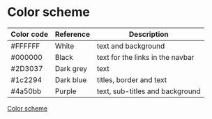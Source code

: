 
# Color scheme

| Color code     | Reference | Description |
| ----------- | ----------- | ----------- |
| #FFFFFF     | White      | text and background |
| #000000   | Black       | text for the links in the navbar |
| #2D3037  | Dark grey     | text |
| #1c2294   | Dark blue      | titles, border and text|
| #4a50bb   | Purple       | text, sub-titles and background |


[Color scheme](https://github.com/rayanejsilva/demo-repo/blob/main/color-scheme-HYF.jpeg?raw=true)
